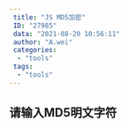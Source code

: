 ```yaml
---
 title: "JS MD5加密"
 ID: "27985"
 data: "2021-08-20 10:56:11"
 author: "A.wei"
 categories: 
  - "tools"
 tags: 
  - "tools"
---
```


## 请输入MD5明文字符

<div>
<el-input v-model="str_27985" placeholder="请输入内容"></el-input>
<el-table
  stripe
  :data="tableData"
  :show-header="showHeader"
  style="width: 100%">
  <el-table-column
    prop="label"
    width="150px"
  >
  </el-table-column>
  <el-table-column
    prop="value"
  >
  </el-table-column>
</el-table>
</div>

<script>
import md5 from 'crypto-js/md5';

export default {
  data() {
    return {
      showHeader:false,
      str_27985:'',
      tableData: [{
        label: 'MD5明文字符',
        value: '',
      }, {
        label: '16位 小写',
        value: '',
      }, {
        label: '16位 大写',
        value: '',
      }, {
        label: '32位 小写',
        value: '',
      }, {
        label: '32位 大写',
        value: '',
      }]
    }
  },
  watch: {
    str_27985(newVal,oldVal) {
      const _newVal = newVal
      const _md5Val = _newVal ? md5(_newVal).toString() : ''

      this.tableData[0]['value'] = _newVal
      this.tableData[1]['value'] = _md5Val.substring(8,24).toLowerCase()
      this.tableData[2]['value'] = _md5Val.substring(8,24).toUpperCase()
      this.tableData[3]['value'] = _md5Val.toLowerCase()
      this.tableData[4]['value'] = _md5Val.toUpperCase()
    }
  }
}
</script>



